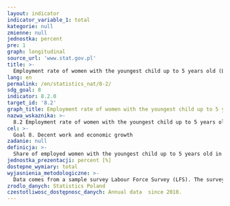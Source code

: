 ```yaml
---
layout: indicator
indicator_variable_1: total
kategorie: null
zmienne: null
jednostka: percent
pre: 1
graph: longitudinal
source_url: 'www.stat.gov.pl'
title: >-
  Employment rate of women with the youngest child up to 5 years old (LFS)
lang: en
permalink: /en/statistics_nat/8-2/
sdg_goal: 8
indicator: 8.2.0
target_id: '8.2'
graph_title: Employment rate of women with the youngest child up to 5 years old (LFS)
nazwa_wskaznika: >-
  8.2 Employment rate of women with the youngest child up to 5 years old (LFS)
cel: >-
  Goal 8. Decent work and economic growth
zadanie: null
definicja: >-
  Share of employed women with the youngest child up to 5 years old in the total number of women with the youngest child up to 5 years old.
jednostka_prezentacji: percent [%]
dostepne_wymiary: total
wyjasnienia_metodologiczne: >-
  Data comes from a sample survey Labour Force Survey (LFS). The survey is conducted on a quarterly basis. The survey is conducted as continuous observation (movable survey week) what allows presenting the situation on the labour market during a whole quarter. The survey covers persons aged 15 and more who are members of households in dwellings selected on a random basis.In the context of economic activity – work is the main criterion in dividing the population, i.e. performing, holding or seeking work. According to the international standards, the tree main categories are distinguished: employed, unemployed and economically inactive persons. The employed, unemployed are the economically active population.Among the employed are included all persons aged 15 years or more who during the reference week:1) performed for at least one hour any work generating pay or income, i.e. were employed as paid employees, worked on their own (or leased) agricultural farm, or conducted their own economic activity outside agriculture, assisted (without pay) in conducting family agricultural farm or family economic activity outside agriculture,2) had work but did not perform it: (e.g. due to illness, maternity leave or vacation, a break in company activity) if the break in employment did not exceed 3 months  if the break was longer than 3 months in case when persons were paid employees the additional criterion is receiving during that period at least 50% of the hitherto earnings.Among employees are also included persons performing outwork and apprentices with whom enterprises or natural persons signed a contract for occupational training or learning skills for a particular job (if they receive a payment).Due to the survey methodological assumptions the number of the employed obtained from the LFS does not comprise some categories of persons, who are considered as employed in the establishment survey, i.a.:a) employees living in lodging houses for workers,b) employees working abroad for their Polish employers.
zrodlo_danych: Statistics Poland
czestotliwosc_dostępnosc_danych: Annual data  since 2010.
---
```

